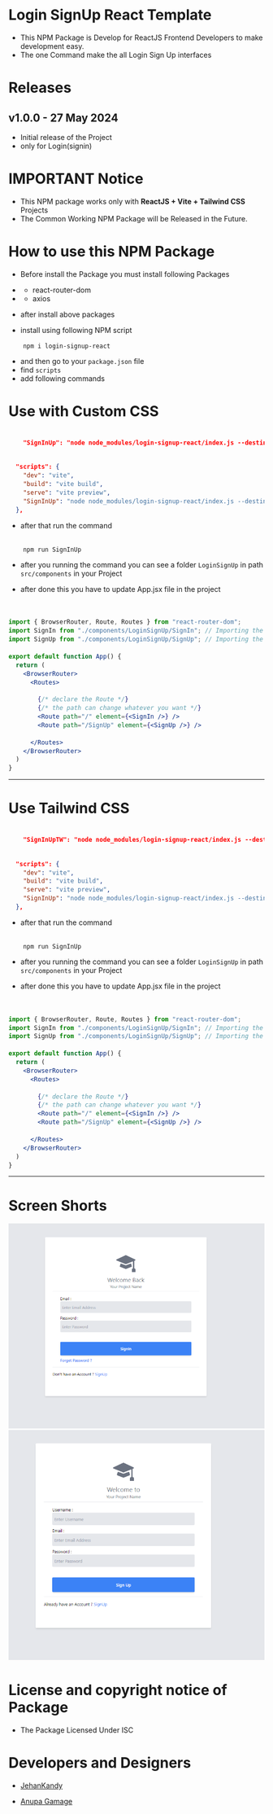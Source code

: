 # Login SignUp React Template

- This NPM Package is Develop for ReactJS Frontend Developers to make development easy.
- The one Command make the all Login Sign Up interfaces

# Releases

## v1.0.0 - 27 May 2024

- Initial release of the Project
- only for Login(signin)

# IMPORTANT Notice

- This NPM package works only with <b>ReactJS + Vite + Tailwind CSS</b> Projects
- The Common Working NPM Package will be Released in the Future.

# How to use this NPM Package

- Before install the Package you must install following Packages

- - react-router-dom
- - axios

- after install above packages

- install using following NPM script

``` 
    npm i login-signup-react

```

- and then go to your `package.json` file 
- find `scripts`
- add following commands


# Use with Custom CSS

```json

    "SignInUp": "node node_modules/login-signup-react/index.js --destination=src/components/LoginSignUp"

```


``` json  

  "scripts": {
    "dev": "vite",
    "build": "vite build",
    "serve": "vite preview",
    "SignInUp": "node node_modules/login-signup-react/index.js --destination=src/components/LoginSignUp"
  },

```

- after that run the command

```

    npm run SignInUp

```

- after you running the command you can see a folder `LoginSignUp` in path `src/components` in your Project

- after done this you have to update App.jsx file in the project

``` jsx


import { BrowserRouter, Route, Routes } from "react-router-dom";
import SignIn from "./components/LoginSignUp/SignIn"; // Importing the Templete the created by run npm package
import SignUp from "./components/LoginSignUp/SignUp"; // Importing the Templete the created by run npm package

export default function App() {
  return (
    <BrowserRouter>
      <Routes>

        {/* declare the Route */}
        {/* the path can change whatever you want */}
        <Route path="/" element={<SignIn />} /> 
        <Route path="/SignUp" element={<SignUp />} /> 

      </Routes> 
    </BrowserRouter>
  )
}
```
<hr>


# Use Tailwind CSS

```json

    "SignInUpTW": "node node_modules/login-signup-react/index.js --destination=src/components/LoginSignUp"

```


``` json  

  "scripts": {
    "dev": "vite",
    "build": "vite build",
    "serve": "vite preview",
    "SignInUp": "node node_modules/login-signup-react/index.js --destination=src/components/LoginSignUp"
  },

```

- after that run the command

```

    npm run SignInUp

```

- after you running the command you can see a folder `LoginSignUp` in path `src/components` in your Project

- after done this you have to update App.jsx file in the project

``` jsx


import { BrowserRouter, Route, Routes } from "react-router-dom";
import SignIn from "./components/LoginSignUp/SignIn"; // Importing the Templete the created by run npm package
import SignUp from "./components/LoginSignUp/SignUp"; // Importing the Templete the created by run npm package

export default function App() {
  return (
    <BrowserRouter>
      <Routes>

        {/* declare the Route */}
        {/* the path can change whatever you want */}
        <Route path="/" element={<SignIn />} /> 
        <Route path="/SignUp" element={<SignUp />} /> 

      </Routes> 
    </BrowserRouter>
  )
}
```
<hr>


# Screen Shorts 

<img src="ScreenShorts/signin.PNG">

<img src="ScreenShorts/signup.PNG">

# License and copyright notice of Package

- The Package Licensed Under ISC

# Developers and Designers

- [JehanKandy](https://github.com/BackendExpert)

- [Anupa Gamage](https://github.com/anupa1998)
